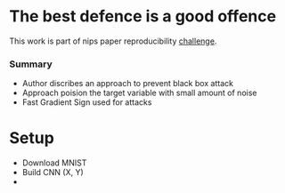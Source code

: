 # The best defence is a good offence

This work is part of nips paper reproducibility [challenge](https://nurture.ai/p/fbe81d08-3499-46cb-801e-11e291982e1b). 

### Summary
- Author discribes an approach to prevent black box attack
- Approach poision the target variable with small amount of noise
- Fast Gradient Sign used for attacks 

# Setup
- Download MNIST
- Build CNN (X, Y)
-